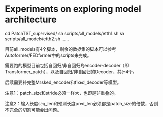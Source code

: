 # Experiments on exploring model architecture

cd PatchTST_supervised/
sh scripts/all_models/etth1.sh
sh scripts/all_models/etth2.sh
......

目前all_models有4个脚本，剩余的数据集的脚本可以参考Autoformer/FEDformer中的scripts来完成。


需要跑的模型目前包括自回归/非自回归的encoder-decoder（即Transformer_patch），以及自回归/非自回归的Decoder，共计4个。

后续需要补完整Masked_encoder和fixed_decoder等模型。


注意1：patch_size和stride必须一样大，也即是非重叠的。

注意2：输入长度seq_len和预测长度pred_len必须都是patch_size的倍数，否则不完全的切割可能会出问题。
